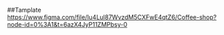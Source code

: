 ##Tamplate
https://www.figma.com/file/Iu4Lul87WvzdM5CXFwE4qtZ6/Coffee-shop?node-id=0%3A1&t=6azX4JyP11ZMPbsy-0